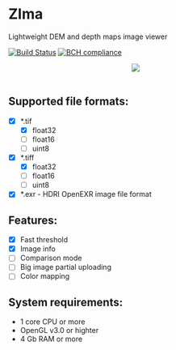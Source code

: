 # ZIma
Lightweight DEM and depth maps image viewer

[![Build Status](http://94.19.81.147:8081/job/zima/badge/icon)](http://94.19.81.147:8081/job/zima/)
[![BCH compliance](https://bettercodehub.com/edge/badge/toodef/tif-viewer?branch=master)](https://bettercodehub.com/)

<div align="center">
  <img src="http://toodef.ru/wp-content/uploads/2017/09/sample-1.jpg"><br><br>
</div>

## Supported file formats:
- [x] *.tif
  - [x] float32
  - [ ] float16
  - [ ] uint8
- [x] *.tiff
  - [x] float32
  - [ ] float16
  - [ ] uint8
- [x] *.exr - HDRI OpenEXR image file format

## Features:
- [x] Fast threshold
- [x] Image info
- [ ] Comparison mode
- [ ] Big image partial uploading
- [ ] Color mapping

## System requirements:
- 1 core CPU or more
- OpenGL v3.0 or highter
- 4 Gb RAM or more
